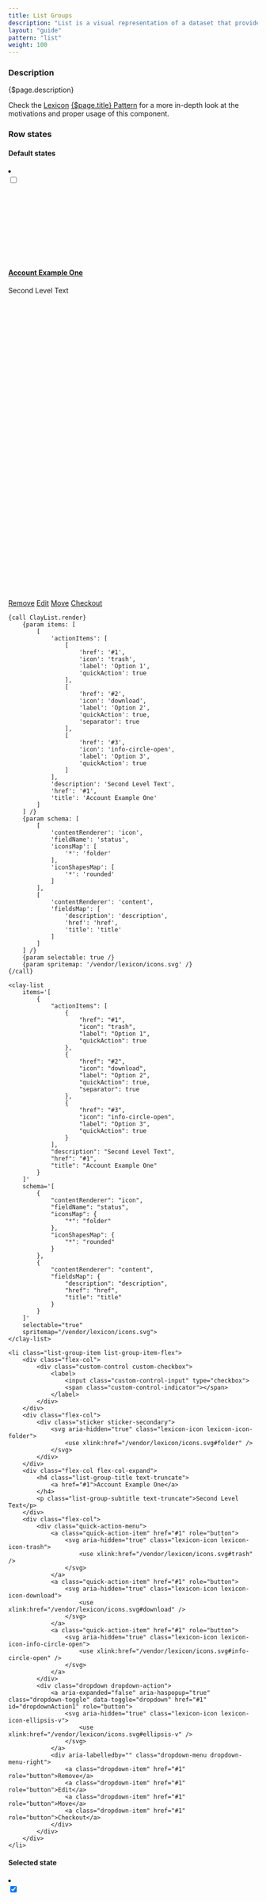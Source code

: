 ```yaml
---
title: List Groups
description: "List is a visual representation of a dataset that provides more flexibility for arranging the data to display than a table and that is less visual explicit than a card view."
layout: "guide"
pattern: "list"
weight: 100
---
```


### Description

{$page.description}

<div class="alert alert-info">Check the <a href="https://lexicondesign.io">Lexicon</a> <a href="https://lexicondesign.io/docs/patterns/{$page.pattern}.html">{$page.title} Pattern</a> for a more in-depth look at the motivations and proper usage of this component.</div>

<article id="clay-list">

### Row states

#### Default states

<li class="list-group-item list-group-item-flex">
	<div class="flex-col">
		<div class="custom-control custom-checkbox">
			<label>
				<input class="custom-control-input" type="checkbox">
				<span class="custom-control-indicator"></span>
			</label>
		</div>
	</div>
	<div class="flex-col">
		<div class="sticker sticker-secondary">
			<svg aria-hidden="true" class="lexicon-icon lexicon-icon-folder">
				<use xlink:href="/vendor/lexicon/icons.svg#folder" />
			</svg>
		</div>
	</div>
	<div class="flex-col flex-col-expand">
		<h4 class="list-group-title text-truncate">
			<a href="#1">Account Example One</a>
		</h4>
		<p class="list-group-subtitle text-truncate">Second Level Text</p>
	</div>
	<div class="flex-col">
		<div class="quick-action-menu">
			<a class="quick-action-item" href="#1" role="button">
				<svg aria-hidden="true" class="lexicon-icon lexicon-icon-trash">
					<use xlink:href="/vendor/lexicon/icons.svg#trash" />
				</svg>
			</a>
			<a class="quick-action-item" href="#1" role="button">
				<svg aria-hidden="true" class="lexicon-icon lexicon-icon-download">
					<use xlink:href="/vendor/lexicon/icons.svg#download" />
				</svg>
			</a>
			<a class="quick-action-item" href="#1" role="button">
				<svg aria-hidden="true" class="lexicon-icon lexicon-icon-info-circle-open">
					<use xlink:href="/vendor/lexicon/icons.svg#info-circle-open" />
				</svg>
			</a>
		</div>
		<div class="dropdown dropdown-action">
			<a aria-expanded="false" aria-haspopup="true" class="dropdown-toggle" data-toggle="dropdown" href="#1" id="dropdownAction1" role="button">
				<svg aria-hidden="true" class="lexicon-icon lexicon-icon-ellipsis-v">
					<use xlink:href="/vendor/lexicon/icons.svg#ellipsis-v" />
				</svg>
			</a>
			<div aria-labelledby="" class="dropdown-menu dropdown-menu-right">
				<a class="dropdown-item" href="#1" role="button">Remove</a>
				<a class="dropdown-item" href="#1" role="button">Edit</a>
				<a class="dropdown-item" href="#1" role="button">Move</a>
				<a class="dropdown-item" href="#1" role="button">Checkout</a>
			</div>
		</div>
	</div>
</li>

```soy
{call ClayList.render}
	{param items: [
		[
			'actionItems': [
				[
					'href': '#1',
					'icon': 'trash',
					'label': 'Option 1',
					'quickAction': true
				],
				[
					'href': '#2',
					'icon': 'download',
					'label': 'Option 2',
					'quickAction': true,
					'separator': true
				],
				[
					'href': '#3',
					'icon': 'info-circle-open',
					'label': 'Option 3',
					'quickAction': true
				]
			],
			'description': 'Second Level Text',
			'href': '#1',
			'title': 'Account Example One'
		]
	] /}
	{param schema: [
		[
			'contentRenderer': 'icon',
			'fieldName': 'status',
			'iconsMap': [
				'*': 'folder'
			],
			'iconShapesMap': [
				'*': 'rounded'
			]
		],
		[
			'contentRenderer': 'content',
			'fieldsMap': [
				'description': 'description',
				'href': 'href',
				'title': 'title'
			]
		]
	] /}
	{param selectable: true /}
	{param spritemap: '/vendor/lexicon/icons.svg' /}
{/call}
```
```text/html
<clay-list
	items='[
		{
			"actionItems": [
				{
					"href": "#1",
					"icon": "trash",
					"label": "Option 1",
					"quickAction": true
				},
				{
					"href": "#2",
					"icon": "download",
					"label": "Option 2",
					"quickAction": true,
					"separator": true
				},
				{
					"href": "#3",
					"icon": "info-circle-open",
					"label": "Option 3",
					"quickAction": true
				}
			],
			"description": "Second Level Text",
			"href": "#1",
			"title": "Account Example One"
		}
	]'
	schema='[
		{
			"contentRenderer": "icon",
			"fieldName": "status",
			"iconsMap": {
				"*": "folder"
			},
			"iconShapesMap": {
				"*": "rounded"
			}
		},
		{
			"contentRenderer": "content",
			"fieldsMap": {
				"description": "description",
				"href": "href",
				"title": "title"
			}
		}
	]'
	selectable="true"
	spritemap="/vendor/lexicon/icons.svg">
</clay-list>
```
```text/html
<li class="list-group-item list-group-item-flex">
	<div class="flex-col">
		<div class="custom-control custom-checkbox">
			<label>
				<input class="custom-control-input" type="checkbox">
				<span class="custom-control-indicator"></span>
			</label>
		</div>
	</div>
	<div class="flex-col">
		<div class="sticker sticker-secondary">
			<svg aria-hidden="true" class="lexicon-icon lexicon-icon-folder">
				<use xlink:href="/vendor/lexicon/icons.svg#folder" />
			</svg>
		</div>
	</div>
	<div class="flex-col flex-col-expand">
		<h4 class="list-group-title text-truncate">
			<a href="#1">Account Example One</a>
		</h4>
		<p class="list-group-subtitle text-truncate">Second Level Text</p>
	</div>
	<div class="flex-col">
		<div class="quick-action-menu">
			<a class="quick-action-item" href="#1" role="button">
				<svg aria-hidden="true" class="lexicon-icon lexicon-icon-trash">
					<use xlink:href="/vendor/lexicon/icons.svg#trash" />
				</svg>
			</a>
			<a class="quick-action-item" href="#1" role="button">
				<svg aria-hidden="true" class="lexicon-icon lexicon-icon-download">
					<use xlink:href="/vendor/lexicon/icons.svg#download" />
				</svg>
			</a>
			<a class="quick-action-item" href="#1" role="button">
				<svg aria-hidden="true" class="lexicon-icon lexicon-icon-info-circle-open">
					<use xlink:href="/vendor/lexicon/icons.svg#info-circle-open" />
				</svg>
			</a>
		</div>
		<div class="dropdown dropdown-action">
			<a aria-expanded="false" aria-haspopup="true" class="dropdown-toggle" data-toggle="dropdown" href="#1" id="dropdownAction1" role="button">
				<svg aria-hidden="true" class="lexicon-icon lexicon-icon-ellipsis-v">
					<use xlink:href="/vendor/lexicon/icons.svg#ellipsis-v" />
				</svg>
			</a>
			<div aria-labelledby="" class="dropdown-menu dropdown-menu-right">
				<a class="dropdown-item" href="#1" role="button">Remove</a>
				<a class="dropdown-item" href="#1" role="button">Edit</a>
				<a class="dropdown-item" href="#1" role="button">Move</a>
				<a class="dropdown-item" href="#1" role="button">Checkout</a>
			</div>
		</div>
	</div>
</li>
```

#### Selected state

<li class="list-group-item list-group-item-flex active">
	<div class="flex-col">
		<div class="custom-control custom-checkbox">
			<label>
				<input checked class="custom-control-input" type="checkbox">
				<span class="custom-control-indicator"></span>
			</label>
		</div>
	</div>
	<div class="flex-col">
		<div class="sticker sticker-secondary">
			<svg aria-hidden="true" class="lexicon-icon lexicon-icon-folder">
				<use xlink:href="/vendor/lexicon/icons.svg#folder" />
			</svg>
		</div>
	</div>
	<div class="flex-col flex-col-expand">
		<h4 class="list-group-title text-truncate">
			<a href="#1">Account Example One</a>
		</h4>
		<p class="list-group-subtitle text-truncate">Second Level Text</p>
	</div>
	<div class="flex-col">
		<div class="quick-action-menu">
			<a class="quick-action-item" href="#1" role="button">
				<svg aria-hidden="true" class="lexicon-icon lexicon-icon-trash">
					<use xlink:href="/vendor/lexicon/icons.svg#trash" />
				</svg>
			</a>
			<a class="quick-action-item" href="#1" role="button">
				<svg aria-hidden="true" class="lexicon-icon lexicon-icon-download">
					<use xlink:href="/vendor/lexicon/icons.svg#download" />
				</svg>
			</a>
			<a class="quick-action-item" href="#1" role="button">
				<svg aria-hidden="true" class="lexicon-icon lexicon-icon-info-circle-open">
					<use xlink:href="/vendor/lexicon/icons.svg#info-circle-open" />
				</svg>
			</a>
		</div>
		<div class="dropdown dropdown-action">
			<a aria-expanded="false" aria-haspopup="true" class="dropdown-toggle" data-toggle="dropdown" href="#1" id="dropdownAction1" role="button">
				<svg aria-hidden="true" class="lexicon-icon lexicon-icon-ellipsis-v">
					<use xlink:href="/vendor/lexicon/icons.svg#ellipsis-v" />
				</svg>
			</a>
			<div aria-labelledby="" class="dropdown-menu dropdown-menu-right">
				<a class="dropdown-item" href="#1" role="button">Remove</a>
				<a class="dropdown-item" href="#1" role="button">Edit</a>
				<a class="dropdown-item" href="#1" role="button">Move</a>
				<a class="dropdown-item" href="#1" role="button">Checkout</a>
			</div>
		</div>
	</div>
</li>

```soy
{call ClayList.render}
	{param items: [
		[
			'actionItems': [
				[
					'href': '#1',
					'icon': 'trash',
					'label': 'Option 1',
					'quickAction': true
				],
				[
					'href': '#2',
					'icon': 'download',
					'label': 'Option 2',
					'quickAction': true,
					'separator': true
				],
				[
					'href': '#3',
					'icon': 'info-circle-open',
					'label': 'Option 3',
					'quickAction': true
				]
			],
			'description': 'Second Level Text',
			'href': '#1',
			'selected': true,
			'title': 'Account Example One'
		]
	] /}
	{param schema: [
		[
			'contentRenderer': 'icon',
			'fieldName': 'status',
			'iconsMap': [
				'*': 'folder'
			],
			'iconShapesMap': [
				'*': 'rounded'
			]
		],
		[
			'contentRenderer': 'content',
			'fieldsMap': [
				'description': 'description',
				'href': 'href',
				'title': 'title'
			]
		]
	] /}
	{param selectable: true /}
	{param spritemap: '/vendor/lexicon/icons.svg' /}
{/call}
```
```text/html
<clay-list
	items='[
		{
			"actionItems": [
				{
					"href": "#1",
					"icon": "trash",
					"label": "Option 1",
					"quickAction": true
				},
				{
					"href": "#2",
					"icon": "download",
					"label": "Option 2",
					"quickAction": true,
					"separator": true
				},
				{
					"href": "#3",
					"icon": "info-circle-open",
					"label": "Option 3",
					"quickAction": true
				}
			],
			"description": "Second Level Text",
			"href": "#1",
			"selected": true,
			"title": "Account Example One"
		}
	]'
	schema='[
		{
			"contentRenderer": "icon",
			"fieldName": "status",
			"iconsMap": {
				"*": "folder"
			},
			"iconShapesMap": {
				"*": "rounded"
			}
		},
		{
			"contentRenderer": "content",
			"fieldsMap": {
				"description": "description",
				"href": "href",
				"title": "title"
			}
		}
	]'
	selectable="true"
	spritemap="/vendor/lexicon/icons.svg">
</clay-list>
```
```text/html
<li class="list-group-item list-group-item-flex active">
	<div class="flex-col">
		<div class="custom-control custom-checkbox">
			<label>
				<input checked class="custom-control-input" type="checkbox">
				<span class="custom-control-indicator"></span>
			</label>
		</div>
	</div>
	<div class="flex-col">
		<div class="sticker sticker-secondary">
			<svg aria-hidden="true" class="lexicon-icon lexicon-icon-folder">
				<use xlink:href="/vendor/lexicon/icons.svg#folder" />
			</svg>
		</div>
	</div>
	<div class="flex-col flex-col-expand">
		<h4 class="list-group-title text-truncate">
			<a href="#1">Account Example One</a>
		</h4>
		<p class="list-group-subtitle text-truncate">Second Level Text</p>
	</div>
	<div class="flex-col">
		<div class="quick-action-menu">
			<a class="quick-action-item" href="#1" role="button">
				<svg aria-hidden="true" class="lexicon-icon lexicon-icon-trash">
					<use xlink:href="/vendor/lexicon/icons.svg#trash" />
				</svg>
			</a>
			<a class="quick-action-item" href="#1" role="button">
				<svg aria-hidden="true" class="lexicon-icon lexicon-icon-download">
					<use xlink:href="/vendor/lexicon/icons.svg#download" />
				</svg>
			</a>
			<a class="quick-action-item" href="#1" role="button">
				<svg aria-hidden="true" class="lexicon-icon lexicon-icon-info-circle-open">
					<use xlink:href="/vendor/lexicon/icons.svg#info-circle-open" />
				</svg>
			</a>
		</div>
		<div class="dropdown dropdown-action">
			<a aria-expanded="false" aria-haspopup="true" class="dropdown-toggle" data-toggle="dropdown" href="#1" id="dropdownAction1" role="button">
				<svg aria-hidden="true" class="lexicon-icon lexicon-icon-ellipsis-v">
					<use xlink:href="/vendor/lexicon/icons.svg#ellipsis-v" />
				</svg>
			</a>
			<div aria-labelledby="" class="dropdown-menu dropdown-menu-right">
				<a class="dropdown-item" href="#1" role="button">Remove</a>
				<a class="dropdown-item" href="#1" role="button">Edit</a>
				<a class="dropdown-item" href="#1" role="button">Move</a>
				<a class="dropdown-item" href="#1" role="button">Checkout</a>
			</div>
		</div>
	</div>
</li>
```

</article>

<article id="clay-list-sections">

### Sections

> List sections help to separate different contents by a certain categorization or typology.

<ul class="list-group show-quick-actions-on-hover">
	<li class="list-group-header">
		<h3 class="list-group-header-title">List Section</h3>
	</li>
</ul>

```soy
{call ClayList.render}
	{param items: [
		[
			items: [
				[
					'actionItems': [
						[
							'href': '#1',
							'icon': 'trash',
							'label': 'Option 1',
							'quickAction': true
						],
						[
							'href': '#2',
							'icon': 'download',
							'label': 'Option 2',
							'quickAction': true,
							'separator': true
						],
						[
							'href': '#3',
							'icon': 'info-circle-open',
							'label': 'Option 3',
							'quickAction': true
						]
					],
					'description': 'Second Level Text',
					'href': '#1',
					'selected': true,
					'title': 'Account Example One'
				]
			],
			'label': 'List Section'
		]
	] /}
	{param schema: [
		[
			'contentRenderer': 'icon',
			'fieldName': 'status',
			'iconsMap': [
				'*': 'folder'
			],
			'iconShapesMap': [
				'*': 'rounded'
			]
		],
		[
			'contentRenderer': 'content',
			'fieldsMap': [
				'description': 'description',
				'href': 'href',
				'title': 'title'
			]
		]
	] /}
	{param selectable: true /}
	{param spritemap: '/vendor/lexicon/icons.svg' /}
{/call}
```
```text/html
<clay-list
	items='[
		{
			items: [
				{
					"actionItems": [
						{
							"href": "#1",
							"icon": "trash",
							"label": "Option 1",
							"quickAction": true
						},
						{
							"href": "#2",
							"icon": "download",
							"label": "Option 2",
							"quickAction": true,
							"separator": true
						},
						{
							"href": "#3",
							"icon": "info-circle-open",
							"label": "Option 3",
							"quickAction": true
						}
					],
					"description": "Second Level Text",
					"href": "#1",
					"selected": true,
					"title": "Account Example One"
				}
			]
		}
	]'
	schema='[
		{
			"contentRenderer": "icon",
			"fieldName": "status",
			"iconsMap": {
				"*": "folder"
			},
			"iconShapesMap": {
				"*": "rounded"
			}
		},
		{
			"contentRenderer": "content",
			"fieldsMap": {
				"description": "description",
				"href": "href",
				"title": "title"
			}
		}
	]'
	selectable="true"
	spritemap="/vendor/lexicon/icons.svg">
</clay-list>
```
```text/html
<ul class="list-group show-quick-actions-on-hover">
	<li class="list-group-header">
		<h3 class="list-group-header-title">List Section</h3>
	</li>
</ul>
```

#### Example of use

> Align content inside `.list-group-item` with flexbox with `.list-group-item-flex`.

> Use a combination of `.flex-col` and `.flex-col.flex-col-expand` to control the size of each cell.

> Add the class `show-dropdown-action-on-active` to display `dropdown-menu`'s on active in List Groups.

<div class="alert alert-warning">
	Direct descendants of <code>flex-col</code> become block level elements by default, see <a href="https://www.w3.org/TR/css-flexbox-1/#flex-items">https://www.w3.org/TR/css-flexbox-1/#flex-items</a>. If you want to display content using <code>floats</code>, <code>inline</code>, or <code>inline-block</code> wrap the content with a block level element such as a div.
</div>

<ul class="list-group show-quick-actions-on-hover">
	<li class="list-group-header">
		<h3 class="list-group-header-title">List Section</h3>
	</li>
	<li class="list-group-item list-group-item-flex">
		<div class="flex-col">
			<div class="custom-control custom-checkbox">
				<label>
					<input class="custom-control-input" type="checkbox">
					<span class="custom-control-indicator"></span>
				</label>
			</div>
		</div>
		<div class="flex-col">
			<div class="sticker sticker-secondary">
				<svg aria-hidden="true" class="lexicon-icon lexicon-icon-folder">
					<use xlink:href="/vendor/lexicon/icons.svg#folder" />
				</svg>
			</div>
		</div>
		<div class="flex-col flex-col-expand">
			<h4 class="list-group-title text-truncate">
				<a href="#1">Account Example One</a>
			</h4>
			<p class="list-group-subtitle text-truncate">Second Level Text</p>
			<div class="list-group-detail">
				<span class="label label-success">Approved</span>
			</div>
		</div>
		<div class="flex-col">
			<div class="quick-action-menu">
				<a class="quick-action-item" href="#1" role="button">
					<svg aria-hidden="true" class="lexicon-icon lexicon-icon-trash">
						<use xlink:href="/vendor/lexicon/icons.svg#trash" />
					</svg>
				</a>
				<a class="quick-action-item" href="#1" role="button">
					<svg aria-hidden="true" class="lexicon-icon lexicon-icon-download">
						<use xlink:href="/vendor/lexicon/icons.svg#download" />
					</svg>
				</a>
				<a class="quick-action-item" href="#1" role="button">
					<svg aria-hidden="true" class="lexicon-icon lexicon-icon-info-circle-open">
						<use xlink:href="/vendor/lexicon/icons.svg#info-circle-open" />
					</svg>
				</a>
			</div>
			<div class="dropdown dropdown-action">
				<a aria-expanded="false" aria-haspopup="true" class="dropdown-toggle" data-toggle="dropdown" href="#1" id="dropdownAction1" role="button">
					<svg aria-hidden="true" class="lexicon-icon lexicon-icon-ellipsis-v">
						<use xlink:href="/vendor/lexicon/icons.svg#ellipsis-v" />
					</svg>
				</a>
				<div aria-labelledby="" class="dropdown-menu dropdown-menu-right">
					<a class="dropdown-item" href="#1" role="button">Remove</a>
					<a class="dropdown-item" href="#1" role="button">Edit</a>
					<a class="dropdown-item" href="#1" role="button">Move</a>
					<a class="dropdown-item" href="#1" role="button">Checkout</a>
				</div>
			</div>
		</div>
	</li>
	<li class="list-group-item list-group-item-flex active">
		<div class="flex-col">
			<div class="custom-control custom-checkbox">
				<label>
					<input checked class="custom-control-input" type="checkbox">
					<span class="custom-control-indicator"></span>
				</label>
			</div>
		</div>
		<div class="flex-col">
			<div class="sticker sticker-secondary">
				<svg aria-hidden="true" class="lexicon-icon lexicon-icon-folder">
					<use xlink:href="/vendor/lexicon/icons.svg#folder" />
				</svg>
			</div>
		</div>
		<div class="flex-col flex-col-expand">
			<h4 class="list-group-title">
				<a href="#1">Account Example One</a>
			</h4>
			<p class="list-group-subtitle">Second Level Text</p>
			<div class="list-group-detail">
				<span class="label label-success">Approved</span>
			</div>
		</div>
		<div class="flex-col">
			<div class="quick-action-menu">
				<a class="quick-action-item" href="#1" role="button">
					<svg aria-hidden="true" class="lexicon-icon lexicon-icon-trash">
						<use xlink:href="/vendor/lexicon/icons.svg#trash" />
					</svg>
				</a>
				<a class="quick-action-item" href="#1" role="button">
					<svg aria-hidden="true" class="lexicon-icon lexicon-icon-download">
						<use xlink:href="/vendor/lexicon/icons.svg#download" />
					</svg>
				</a>
				<a class="quick-action-item" href="#1" role="button">
					<svg aria-hidden="true" class="lexicon-icon lexicon-icon-info-circle-open">
						<use xlink:href="/vendor/lexicon/icons.svg#info-circle-open" />
					</svg>
				</a>
			</div>
			<div class="dropdown dropdown-action">
				<a aria-expanded="false" aria-haspopup="true" class="dropdown-toggle" data-toggle="dropdown" href="#1" id="dropdownAction1" role="button">
					<svg aria-hidden="true" class="lexicon-icon lexicon-icon-ellipsis-v">
						<use xlink:href="/vendor/lexicon/icons.svg#ellipsis-v" />
					</svg>
				</a>
				<div aria-labelledby="" class="dropdown-menu dropdown-menu-right">
					<a class="dropdown-item" href="#1" role="button">Remove</a>
					<a class="dropdown-item" href="#1" role="button">Edit</a>
					<a class="dropdown-item" href="#1" role="button">Move</a>
					<a class="dropdown-item" href="#1" role="button">Checkout</a>
				</div>
			</div>
		</div>
	</li>
</ul>

```soy
{call ClayList.render}
	{param items: [
		[
			items: [
				[
					'actionItems': [
						[
							'href': '#1',
							'icon': 'trash',
							'label': 'Option 1',
							'quickAction': true
						],
						[
							'href': '#2',
							'icon': 'download',
							'label': 'Option 2',
							'quickAction': true,
							'separator': true
						],
						[
							'href': '#3',
							'icon': 'info-circle-open',
							'label': 'Option 3',
							'quickAction': true
						]
					],
					'description': 'Second Level Text',
					'href': '#1',
					'status': ['Approved'],
					'title': 'Account Example One'
				],
				[
					'actionItems': [
						[
							'href': '#1',
							'icon': 'trash',
							'label': 'Option 1',
							'quickAction': true
						],
						[
							'href': '#2',
							'icon': 'download',
							'label': 'Option 2',
							'quickAction': true,
							'separator': true
						],
						[
							'href': '#3',
							'icon': 'info-circle-open',
							'label': 'Option 3',
							'quickAction': true
						]
					],
					'description': 'Second Level Text',
					'href': '#1',
					'selected': true,
					'status': ['Approved'],
					'title': 'Account Example One'
				]
			],
			'label': 'List Section'
		]
	] /}
	{param schema: [
		[
			'contentRenderer': 'icon',
			'fieldName': 'status',
			'iconsMap': [
				'*': 'folder'
			],
			'iconShapesMap': [
				'*': 'rounded'
			]
		],
		[
			'contentRenderer': 'content',
			'fieldsMap': [
				'description': 'description',
				'href': 'href',
				'labels': 'status'
				'title': 'title'
			],
			'labelStylesMap': [
				'Approved': 'success'
			]
		]
	] /}
	{param selectable: true /}
	{param spritemap: '/vendor/lexicon/icons.svg' /}
{/call}
```
```text/html
<clay-list
	items='[
		{
			items: [
				{
					"actionItems": [
						{
							"href": "#1",
							"icon": "trash",
							"label": "Option 1",
							"quickAction": true
						},
						{
							"href": "#2",
							"icon": "download",
							"label": "Option 2",
							"quickAction": true,
							"separator": true
						},
						{
							"href": "#3",
							"icon": "info-circle-open",
							"label": "Option 3",
							"quickAction": true
						}
					],
					"description": "Second Level Text",
					"href": "#1",
					"status": ["Approved"],
					"title": "Account Example One"
				},
				{
					"actionItems": [
						{
							"href": "#1",
							"icon": "trash",
							"label": "Option 1",
							"quickAction": true
						},
						{
							"href": "#2",
							"icon": "download",
							"label": "Option 2",
							"quickAction": true,
							"separator": true
						},
						{
							"href": "#3",
							"icon": "info-circle-open",
							"label": "Option 3",
							"quickAction": true
						}
					],
					"description": "Second Level Text",
					"href": "#1",
					"selected": true,
					"status": ["Approved"],
					"title": "Account Example One"
				}
			]
		}
	]'
	schema='[
		{
			"contentRenderer": "icon",
			"fieldName": "status",
			"iconsMap": {
				"*": "folder"
			},
			"iconShapesMap": {
				"*": "rounded"
			}
		},
		{
			"contentRenderer": "content",
			"fieldsMap": {
				"description": "description",
				"href": "href",
				"labels": "status",
				"title": "title"
			},
			"labelStylesMap": [
				"Approved": "success"
			]
		}
	]'
	selectable="true"
	spritemap="/vendor/lexicon/icons.svg">
</clay-list>
```
```text/html
<ul class="list-group show-quick-actions-on-hover">
	<li class="list-group-header">
		<h3 class="list-group-header-title">List Section</h3>
	</li>
	<li class="list-group-item list-group-item-flex">
		<div class="flex-col">
			<div class="custom-control custom-checkbox">
				<label>
					<input class="custom-control-input" type="checkbox">
					<span class="custom-control-indicator"></span>
				</label>
			</div>
		</div>
		<div class="flex-col">
			<div class="sticker sticker-secondary">
				<svg aria-hidden="true" class="lexicon-icon lexicon-icon-folder">
					<use xlink:href="/vendor/lexicon/icons.svg#folder" />
				</svg>
			</div>
		</div>
		<div class="flex-col flex-col-expand">
			<h4 class="list-group-title text-truncate">
				<a href="#1">Account Example One</a>
			</h4>
			<p class="list-group-subtitle text-truncate">Second Level Text</p>
			<div class="list-group-detail">
				<span class="label label-success">Approved</span>
			</div>
		</div>
		<div class="flex-col">
			<div class="quick-action-menu">
				<a class="quick-action-item" href="#1" role="button">
					<svg aria-hidden="true" class="lexicon-icon lexicon-icon-trash">
						<use xlink:href="/vendor/lexicon/icons.svg#trash" />
					</svg>
				</a>
				<a class="quick-action-item" href="#1" role="button">
					<svg aria-hidden="true" class="lexicon-icon lexicon-icon-download">
						<use xlink:href="/vendor/lexicon/icons.svg#download" />
					</svg>
				</a>
				<a class="quick-action-item" href="#1" role="button">
					<svg aria-hidden="true" class="lexicon-icon lexicon-icon-info-circle-open">
						<use xlink:href="/vendor/lexicon/icons.svg#info-circle-open" />
					</svg>
				</a>
			</div>
			<div class="dropdown dropdown-action">
				<a aria-expanded="false" aria-haspopup="true" class="dropdown-toggle" data-toggle="dropdown" href="#1" id="dropdownAction1" role="button">
					<svg aria-hidden="true" class="lexicon-icon lexicon-icon-ellipsis-v">
						<use xlink:href="/vendor/lexicon/icons.svg#ellipsis-v" />
					</svg>
				</a>
				<div aria-labelledby="" class="dropdown-menu dropdown-menu-right">
					<a class="dropdown-item" href="#1" role="button">Remove</a>
					<a class="dropdown-item" href="#1" role="button">Edit</a>
					<a class="dropdown-item" href="#1" role="button">Move</a>
					<a class="dropdown-item" href="#1" role="button">Checkout</a>
				</div>
			</div>
		</div>
	</li>
	<li class="list-group-item list-group-item-flex active">
		<div class="flex-col">
			<div class="custom-control custom-checkbox">
				<label>
					<input checked class="custom-control-input" type="checkbox">
					<span class="custom-control-indicator"></span>
				</label>
			</div>
		</div>
		<div class="flex-col">
			<div class="sticker sticker-secondary">
				<svg aria-hidden="true" class="lexicon-icon lexicon-icon-folder">
					<use xlink:href="/vendor/lexicon/icons.svg#folder" />
				</svg>
			</div>
		</div>
		<div class="flex-col flex-col-expand">
			<h4 class="list-group-title">
				<a href="#1">Account Example One</a>
			</h4>
			<p class="list-group-subtitle">Second Level Text</p>
			<div class="list-group-detail">
				<span class="label label-success">Approved</span>
			</div>
		</div>
		<div class="flex-col">
			<div class="quick-action-menu">
				<a class="quick-action-item" href="#1" role="button">
					<svg aria-hidden="true" class="lexicon-icon lexicon-icon-trash">
						<use xlink:href="/vendor/lexicon/icons.svg#trash" />
					</svg>
				</a>
				<a class="quick-action-item" href="#1" role="button">
					<svg aria-hidden="true" class="lexicon-icon lexicon-icon-download">
						<use xlink:href="/vendor/lexicon/icons.svg#download" />
					</svg>
				</a>
				<a class="quick-action-item" href="#1" role="button">
					<svg aria-hidden="true" class="lexicon-icon lexicon-icon-info-circle-open">
						<use xlink:href="/vendor/lexicon/icons.svg#info-circle-open" />
					</svg>
				</a>
			</div>
			<div class="dropdown dropdown-action">
				<a aria-expanded="false" aria-haspopup="true" class="dropdown-toggle" data-toggle="dropdown" href="#1" id="dropdownAction1" role="button">
					<svg aria-hidden="true" class="lexicon-icon lexicon-icon-ellipsis-v">
						<use xlink:href="/vendor/lexicon/icons.svg#ellipsis-v" />
					</svg>
				</a>
				<div aria-labelledby="" class="dropdown-menu dropdown-menu-right">
					<a class="dropdown-item" href="#1" role="button">Remove</a>
					<a class="dropdown-item" href="#1" role="button">Edit</a>
					<a class="dropdown-item" href="#1" role="button">Move</a>
					<a class="dropdown-item" href="#1" role="button">Checkout</a>
				</div>
			</div>
		</div>
	</li>
</ul>
```

</article>


<script>
{literal}
$(function() {
	$('.list-group .list-group-item input[type="checkbox"]').on(
		'click',
		function(event) {
			$(this).closest('.list-group-item').toggleClass('active');
		}
	);
});
{/literal}
</script>
